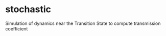 stochastic
==========
Simulation of dynamics near the Transition State to compute transmission coefficient


